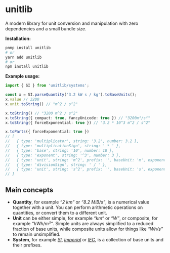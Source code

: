 # unitlib
A modern library for unit conversion and manipulation with zero dependencies and a small bundle size.

**Installation:**
```sh
pnmp install unitlib
# or
yarn add unitlib
# or
npm install unitlib
```

**Example usage:**
```typescript
import { SI } from 'unitlib/systems';

const x = SI.parseQuantity('3.2 kW s / kg').toBaseUnits();
x.value // 3200
x.unit.toString() // "m^2 / s^2"

x.toString() // "3200 m^2 / s^2"
x.toString({ compact: true, fancyUnicode: true }) // "3200m²/s²"
x.toString({ forceExponential: true }) // "3.2 * 10^3 m^2 / s^2"

x.toParts({ forceExponential: true })
// [
//   { type: 'multiplicator', string: '3.2', number: 3.2 },
//   { type: 'multiplicationSign', string: ' * ' },
//   { type: 'base', string: '10', number: 10 },
//   { type: 'exponent', string: '^3', number: 3 },
//   { type: 'unit', string: 'm^2', prefix: '', baseUnit: 'm', exponent: { type: 'exponent', string: '^2', number: 2 } },
//   { type: 'divisionSign', string: ' / ' },
//   { type: 'unit', string: 's^2', prefix: '', baseUnit: 's', exponent: { type: 'exponent', string: '^2', number: 2 } }
// ]
```

## Main concepts
 * **Quantity**, for example _“2 km”_ or _“8.2 MiB/s”_, is a numerical value together with a unit. You can perform arithmetic operations on quantities, or convert them to a different unit.
 * **Unit** can be either simple, for example _“km“_ or _“W”_, or composite, for example _“kWh/m²“_. Simple units are always simplified to a reduced fraction of base units, while composite units allow for things like _“Wh/s”_ to remain unsimplified.
 * **System**, for example [_SI_](https://en.wikipedia.org/wiki/International_System_of_Units), [_Imperial_](https://en.wikipedia.org/wiki/United_States_customary_units) or [_IEC_](https://en.wikipedia.org/wiki/Binary_prefix), is a collection of base units and their prefixes.

